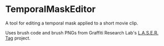 TemporalMaskEditor
==================

A tool for editing a temporal mask applied to a short movie clip.

Uses brush code and brush PNGs from Graffiti Research Lab's [L.A.S.E.R. Tag](http://www.graffitiresearchlab.com/blog/projects/laser-tag/) project.

